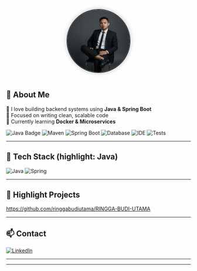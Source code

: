 <div  # Hi, I'm Ringga Budi Utama 👋
<div **Student Informatics Engginering International Class Politeknik Negeri Malang**

<div align="center">
  <img src="https://github.com/ringgabudiutama/RINGGA-BUDI-UTAMA/blob/main/Ringga.jpg?raw=true"
       width="170"
       style="border-radius: 50%;
              border: 2px solid #333;
              box-shadow: 0 0 12px rgba(0,0,0,0.25);
              margin-top: 10px;
              margin-bottom: 15px;"
       alt="Ringga Budi Utama">
</div>





## 🧠 About Me
💬 I love building backend systems using **Java & Spring Boot**  
🎯 Focused on writing clean, scalable code  
🌱 Currently learning **Docker & Microservices**


![Java Badge](https://img.shields.io/badge/Language-Java-007396?logo=java&logoColor=white&style=for-the-badge)
![Maven](https://img.shields.io/badge/Build-Maven-C71A36?logo=apache-maven&logoColor=white&style=for-the-badge)
![Spring Boot](https://img.shields.io/badge/Framework-SpringBoot-6DB33F?logo=spring&logoColor=white&style=for-the-badge)
![Database](https://img.shields.io/badge/DB-PostgreSQL-316192?logo=postgresql&logoColor=white&style=for-the-badge)
![IDE](https://img.shields.io/badge/IDE-IntelliJ-000000?logo=intellijidea&logoColor=white&style=for-the-badge)
![Tests](https://img.shields.io/badge/Testing-JUnit-25A162?logo=junit5&logoColor=white&style=for-the-badge)

---

## 🔧 Tech Stack (highlight: Java)
<!-- Primary tech badges -->
![Java](https://img.shields.io/badge/Java-17-007396?logo=java&logoColor=white)
![Spring](https://img.shields.io/badge/Spring-Boot-6DB33F?logo=spring&logoColor=white)


---

## 🚀 Highlight Projects
https://github.com/ringgabudiutama/RINGGA-BUDI-UTAMA

---


## 📫 Contact
[![LinkedIn](https://img.shields.io/badge/LinkedIn-Connect-0A66C2?logo=linkedin&logoColor=white&style=for-the-badge)](https://www.linkedin.com/in/ringgabudiutama)

---


---


